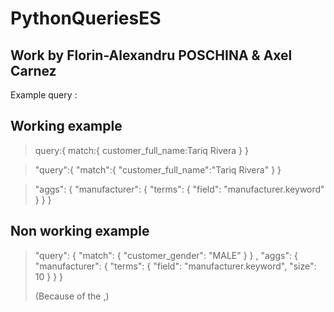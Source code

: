 # PythonQueriesES

## Work by Florin-Alexandru POSCHINA & Axel Carnez

Example query :

## Working example
>query:{
>    match:{
>        customer_full_name:Tariq Rivera
>    }
>}

>"query":{
>    "match":{
>        "customer_full_name":"Tariq Rivera"
>    }
>}

>"aggs": {
>    "manufacturer": {
>      "terms": {
>        "field": "manufacturer.keyword"
>      }
>    }
>}

## Non working example

>"query": {
>    "match": {
>      "customer_gender": "MALE"
>    }
>  }
>  , "aggs": {
>    "manufacturer": {
>      "terms": {
>        "field": "manufacturer.keyword",
>        "size": 10
>      }
>    }
>  }
>
>(Because of the ,)